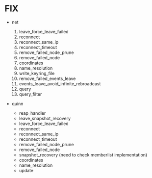 # FIX

- net
  1. leave_force_leave_failed
  2. reconnect
  3. reconnect_same_ip
  4. reconnect_timeout
  5. remove_failed_node_prune
  6. remove_failed_node
  7. coordinates
  8. name_resolution
  9. write_keyring_file
  10. remove_failed_events_leave
  11. events_leave_avoid_infinite_rebroadcast
  12. query
  13. query_filter

- quinn
  - reap_handler
  - leave_snapshot_recovery
  - leave_force_leave_failed
  - reconnect
  - reconnect_same_ip
  - reconnect_timeout
  - remove_failed_node_prune
  - remove_failed_node
  - snapshot_recovery (need to check memberlist implementation)
  - coordinates
  - name_resolution
  - update

